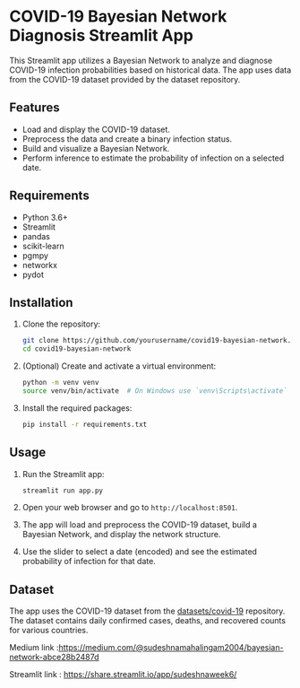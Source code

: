 # COVID-19 Bayesian Network Diagnosis Streamlit App

This Streamlit app utilizes a Bayesian Network to analyze and diagnose COVID-19 infection probabilities based on historical data. The app uses data from the COVID-19 dataset provided by the dataset repository.

## Features

- Load and display the COVID-19 dataset.
- Preprocess the data and create a binary infection status.
- Build and visualize a Bayesian Network.
- Perform inference to estimate the probability of infection on a selected date.

## Requirements

- Python 3.6+
- Streamlit
- pandas
- scikit-learn
- pgmpy
- networkx
- pydot

## Installation

1. Clone the repository:
    ```sh
    git clone https://github.com/yourusername/covid19-bayesian-network.git
    cd covid19-bayesian-network
    ```

2. (Optional) Create and activate a virtual environment:
    ```sh
    python -m venv venv
    source venv/bin/activate  # On Windows use `venv\Scripts\activate`
    ```

3. Install the required packages:
    ```sh
    pip install -r requirements.txt
    ```

## Usage

1. Run the Streamlit app:
    ```sh
    streamlit run app.py
    ```

2. Open your web browser and go to `http://localhost:8501`.

3. The app will load and preprocess the COVID-19 dataset, build a Bayesian Network, and display the network structure.

4. Use the slider to select a date (encoded) and see the estimated probability of infection for that date.

## Dataset

The app uses the COVID-19 dataset from the [datasets/covid-19](https://github.com/datasets/covid-19) repository. The dataset contains daily confirmed cases, deaths, and recovered counts for various countries.

Medium link :https://medium.com/@sudeshnamahalingam2004/bayesian-network-abce28b2487d

Streamlit link : https://share.streamlit.io/app/sudeshnaweek6/


